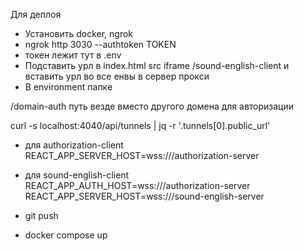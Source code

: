 Для деплоя

- Установить docker, ngrok
- ngrok http 3030 --authtoken TOKEN
- токен лежит тут в .env
- Подставить урл в index.html src iframe <url>/sound-english-client
  и вставить урл во все енвы в сервер прокси
- В environment папке

/domain-auth путь везде вместо другого домена для авторизации

curl -s localhost:4040/api/tunnels | jq -r '.tunnels[0].public_url'

- для authorization-сlient
  REACT_APP_SERVER_HOST=wss://<url>/authorization-server

- для sound-english-client
  REACT_APP_AUTH_HOST=wss://<url>/authorization-server
  REACT_APP_SERVER_HOST=wss://<url>/sound-english-server

- git push
- docker compose up
